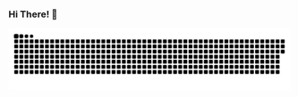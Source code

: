 ### Hi There! 👋
![亮色](https://raw.githubusercontent.com/jeff-jayden/sank/output/github-contribution-grid-snake.svg)
